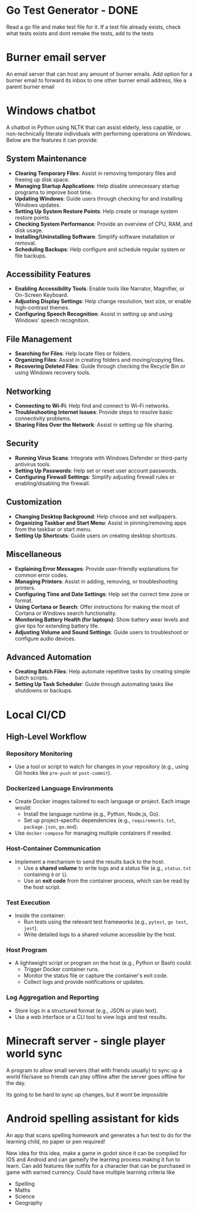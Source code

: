 
# Go Test Generator - DONE

Read a go file and make test file for it. If a test file already exists, check what tests exists and dont remake the tests, add to the tests


# Burner email server

An email server that can host any amount of burner emails. Add option for a burner email to forward its inbox to one other burner email address, like a parent burner email


# Windows chatbot

A chatbot in Python using NLTK that can assist elderly, less capable, or non-technically literate individuals with performing operations on Windows. Below are the features it can provide:

## System Maintenance
- **Clearing Temporary Files**: Assist in removing temporary files and freeing up disk space.
- **Managing Startup Applications**: Help disable unnecessary startup programs to improve boot time.
- **Updating Windows**: Guide users through checking for and installing Windows updates.
- **Setting Up System Restore Points**: Help create or manage system restore points.
- **Checking System Performance**: Provide an overview of CPU, RAM, and disk usage.
- **Installing/Uninstalling Software**: Simplify software installation or removal.
- **Scheduling Backups**: Help configure and schedule regular system or file backups.

## Accessibility Features
- **Enabling Accessibility Tools**: Enable tools like Narrator, Magnifier, or On-Screen Keyboard.
- **Adjusting Display Settings**: Help change resolution, text size, or enable high-contrast themes.
- **Configuring Speech Recognition**: Assist in setting up and using Windows' speech recognition.

## File Management
- **Searching for Files**: Help locate files or folders.
- **Organizing Files**: Assist in creating folders and moving/copying files.
- **Recovering Deleted Files**: Guide through checking the Recycle Bin or using Windows recovery tools.

## Networking
- **Connecting to Wi-Fi**: Help find and connect to Wi-Fi networks.
- **Troubleshooting Internet Issues**: Provide steps to resolve basic connectivity problems.
- **Sharing Files Over the Network**: Assist in setting up file sharing.

## Security
- **Running Virus Scans**: Integrate with Windows Defender or third-party antivirus tools.
- **Setting Up Passwords**: Help set or reset user account passwords.
- **Configuring Firewall Settings**: Simplify adjusting firewall rules or enabling/disabling the firewall.

## Customization
- **Changing Desktop Background**: Help choose and set wallpapers.
- **Organizing Taskbar and Start Menu**: Assist in pinning/removing apps from the taskbar or start menu.
- **Setting Up Shortcuts**: Guide users on creating desktop shortcuts.

## Miscellaneous
- **Explaining Error Messages**: Provide user-friendly explanations for common error codes.
- **Managing Printers**: Assist in adding, removing, or troubleshooting printers.
- **Configuring Time and Date Settings**: Help set the correct time zone or format.
- **Using Cortana or Search**: Offer instructions for making the most of Cortana or Windows search functionality.
- **Monitoring Battery Health (for laptops)**: Show battery wear levels and give tips for extending battery life.
- **Adjusting Volume and Sound Settings**: Guide users to troubleshoot or configure audio devices.

## Advanced Automation
- **Creating Batch Files**: Help automate repetitive tasks by creating simple batch scripts.
- **Setting Up Task Scheduler**: Guide through automating tasks like shutdowns or backups.

# Local CI/CD

## High-Level Workflow


### Repository Monitoring
- Use a tool or script to watch for changes in your repository (e.g., using Git hooks like `pre-push` or `post-commit`).

### Dockerized Language Environments
- Create Docker images tailored to each language or project. Each image would:
  - Install the language runtime (e.g., Python, Node.js, Go).
  - Set up project-specific dependencies (e.g., `requirements.txt`, `package.json`, `go.mod`).
- Use `docker-compose` for managing multiple containers if needed.

### Host-Container Communication
- Implement a mechanism to send the results back to the host:
  - Use a **shared volume** to write logs and a status file (e.g., `status.txt` containing `0` or `1`).
  - Use an **exit code** from the container process, which can be read by the host script.

### Test Execution
- Inside the container:
  - Run tests using the relevant test frameworks (e.g., `pytest`, `go test`, `jest`).
  - Write detailed logs to a shared volume accessible by the host.

### Host Program
- A lightweight script or program on the host (e.g., Python or Bash) could:
  - Trigger Docker container runs.
  - Monitor the status file or capture the container's exit code.
  - Collect logs and provide notifications or updates.

### Log Aggregation and Reporting
- Store logs in a structured format (e.g., JSON or plain text).
- Use a web interface or a CLI tool to view logs and test results.


# Minecraft server - single player world sync

A program to allow small servers (that with friends usually) to sync up a world file/save so friends can play offline after the server goes offline for the day.

Its going to be hard to sync up changes, but it wont be impossible


# Android spelling assistant for kids

An app that scans spelling homework and generates a fun test to do for the learning child, no paper or pen required! 

New idea for this idea, make a game in godot since it can be compiled for IOS and Android and can gameify the learning process making it fun to learn. Can add features like outfits for a character that can be purchased in game with earned currency. Could have multiple learning criteria like

- Spelling
- Maths
- Science
- Geography
